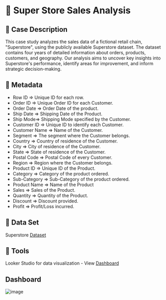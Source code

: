 # 🛒 Super Store Sales Analysis

## 📝 Case Description
This case study analyzes the sales data of a fictional retail chain, "Superstore", using the publicly available Superstore dataset. The dataset contains four years of detailed information about orders, products, customers, and geography. Our analysis aims to uncover key insights into Superstore's performance, identify areas for improvement, and inform strategic decision-making.

## 💾 Metadata
* Row ID => Unique ID for each row.
* Order ID => Unique Order ID for each Customer.
* Order Date => Order Date of the product.
* Ship Date => Shipping Date of the Product.
* Ship Mode=> Shipping Mode specified by the Customer.
* Customer ID => Unique ID to identify each Customer.
* Customer Name => Name of the Customer.
* Segment => The segment where the Customer belongs.
* Country => Country of residence of the Customer.
* City => City of residence of the Customer.
* State => State of residence of the Customer.
* Postal Code => Postal Code of every Customer.
* Region => Region where the Customer belongs.
* Product ID => Unique ID of the Product.
* Category => Category of the product ordered.
* Sub-Category => Sub-Category of the product ordered.
* Product Name => Name of the Product
* Sales => Sales of the Product.
* Quantity => Quantity of the Product.
* Discount => Discount provided.
* Profit => Profit/Loss incurred.
  
## 📁 Data Set
Superstore [Dataset](https://www.kaggle.com/datasets/vivek468/superstore-dataset-final)

## 🔧 Tools
Looker Studio for data visualization - View [Dashboard](https://lookerstudio.google.com/reporting/0a22a61c-972b-46fe-a5a5-42896d15b6f1)

## Dashboard 
![image](https://github.com/farens27/BI-Stuff/assets/60220519/e83e6dcf-b8f5-4cbc-9945-adc7140c6389)

